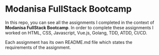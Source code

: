 # Modanisa FullStack Bootcamp

In this repo, you can see all the assignments I completed in the context of __Modanisa FullStack Bootcamp__. In order to complete these assignments I worked on HTML, CSS, Javascript, Vue.js, Golang, TDD, ATDD, CI/CD.

Each assignment has its own README.md file which states the requirements of the assignment.